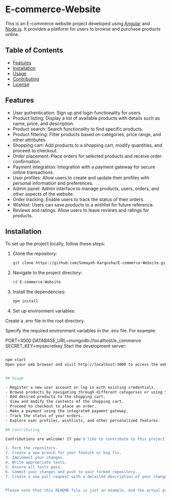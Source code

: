 # E-commerce-Website

This is an E-commerce website project developed using [Angular](https://angular.io/) and [Node.js](https://nodejs.org/). It provides a platform for users to browse and purchase products online.

## Table of Contents

- [Features](#features)
- [Installation](#installation)
- [Usage](#usage)
- [Contributing](#contributing)
- [License](#license)

## Features

- User authentication: Sign up and login functionality for users.
- Product listing: Display a list of available products with details such as name, price, and description.
- Product search: Search functionality to find specific products.
- Product filtering: Filter products based on categories, price range, and other attributes.
- Shopping cart: Add products to a shopping cart, modify quantities, and proceed to checkout.
- Order placement: Place orders for selected products and receive order confirmation.
- Payment integration: Integration with a payment gateway for secure online transactions.
- User profiles: Allow users to create and update their profiles with personal information and preferences.
- Admin panel: Admin interface to manage products, users, orders, and other aspects of the website.
- Order tracking: Enable users to track the status of their orders.
- Wishlist: Users can save products to a wishlist for future reference.
- Reviews and ratings: Allow users to leave reviews and ratings for products.


## Installation

To set up the project locally, follow these steps:

1. Clone the repository:

   ```bash
   git clone https://github.com/Somayeh-Kargosha/E-commerce-Website.git

2. Navigate to the project directory:
   ```bash
   cd E-commerce-Website

3. Install the dependencies:
   ```bash
   npm install

4. Set up environment variables:

Create a .env file in the root directory.

Specify the required environment variables in the .env file. For example:


PORT=3000
DATABASE_URL=mongodb://localhost/e_commerce
SECRET_KEY=mysecretkey
Start the development server:

```bash

npm start
Open your web browser and visit http://localhost:3000 to access the website. 


## Usage

- Register a new user account or log in with existing credentials.
- Browse products by navigating through different categories or using the search functionality.
- Add desired products to the shopping cart.
- View and modify the contents of the shopping cart.
- Proceed to checkout to place an order.
- Make a payment using the integrated payment gateway.
- Track the status of your orders.
- Explore user profiles, wishlists, and other personalized features.

## Contributing

Contributions are welcome! If you'd like to contribute to this project, please follow these guidelines:

1. Fork the repository.
2. Create a new branch for your feature or bug fix.
3. Implement your changes.
4. Write appropriate tests.
5. Ensure all tests pass.
6. Commit your changes and push to your forked repository.
7. Create a new pull request with a detailed description of your changes.


Please note that this README file is just an example, and the actual project may have more specific information or additional sections based on its development and requirements.

